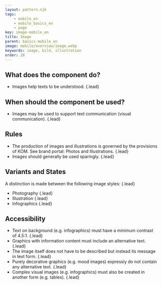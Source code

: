 ```yaml
---
layout: pattern.njk
tags: 
    - mobile_en
    - mobile_basics_en
    - page
key: image-mobile_en
title: Image
parent: basics-mobile_en
image: mobile/overview/image.webp
keywords: image, bild, illustration
order: 20
---
```


## What does the component do?
*   Images help texts to be understood. {.lead}

## When should the component be used?
*   Images may be used to support text communication (visual communication). {.lead}

## Rules
*   The production of images and illustrations is governed by the provisions of KOM. See brand portal: <sbb-link variant="inline" type="button" href="https://company.sbb.ch/de/ueber-die-sbb/profil/sbb-markenportal/kommunikation/foto.html">Photos</sbb-link> and <sbb-link variant="inline" type="button" href="https://company.sbb.ch/de/ueber-die-sbb/profil/sbb-markenportal/kommunikation/illustrationen.html">Illustrations</sbb-link>. {.lead}
*   Images should generally be used sparingly. {.lead}

## Variants and States
A distinction is made between the following image styles: {.lead}
*   Photography {.lead}
*   Illustration {.lead}
*   Infographics {.lead}

## Accessibility
*   Text on background (e.g. infographics) must have a minimum contrast of 4.5:1. {.lead}
*   Graphics with information content must include an alternative text. {.lead}
*   The image itself does not have to be described but instead its message in text form. {.lead}
*   Purely decorative graphics (e.g. mood images) expressly do not contain any alternative text. {.lead}
*   Complex visual images (e.g. infographics) must also be created in another form (e.g. tables). {.lead}